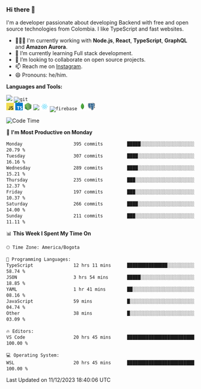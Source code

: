 ### Hi there 👋

I'm a developer passionate about developing Backend with free and open source technologies from Colombia. I like TypeScript and fast websites.

- 👨🏽‍💻 I'm currently working with **Node.js**, **React**, **TypeScript**, **GraphQL** and **Amazon Aurora**.
- 🌱 I’m currently learning Full stack development.
- 🚀 I’m looking to collaborate on open source projects.
- 📫   Reach me on [Instagram](https://instagram.com/nexckycort).
- 😄  Pronouns: he/him.

**Languages and Tools:**  

<code><img height="20"  src="https://upload.wikimedia.org/wikipedia/commons/2/2d/Visual_Studio_Code_1.18_icon.svg"></code>
<code><img src="https://www.vectorlogo.zone/logos/git-scm/git-scm-icon.svg" alt="git" height="20"/> </code>
<code><img height="20" src="https://raw.githubusercontent.com/github/explore/80688e429a7d4ef2fca1e82350fe8e3517d3494d/topics/javascript/javascript.png"></code>
<code><img height="20" src="https://raw.githubusercontent.com/github/explore/80688e429a7d4ef2fca1e82350fe8e3517d3494d/topics/typescript/typescript.png"></code>
<code><img height="20" src="https://raw.githubusercontent.com/github/explore/80688e429a7d4ef2fca1e82350fe8e3517d3494d/topics/nodejs/nodejs.png"></code>
<code><img height="20" src="https://deno.land/logo.svg"></code>
<code><img height="20" src="https://raw.githubusercontent.com/github/explore/80688e429a7d4ef2fca1e82350fe8e3517d3494d/topics/react/react.png"></code>
<code><img src="https://www.vectorlogo.zone/logos/firebase/firebase-icon.svg" alt="firebase"  height="20"/></code>
<code><img src="https://raw.githubusercontent.com/devicons/devicon/master/icons/mongodb/mongodb-original.svg"  height="20"/></code>
<code><img src="https://raw.githubusercontent.com/devicons/devicon/master/icons/postgresql/postgresql-original.svg" height="20"/></code>

<!--START_SECTION:waka-->
![Code Time](http://img.shields.io/badge/Code%20Time-3%2C783%20hrs%2035%20mins-blue)

📅 **I'm Most Productive on Monday** 

```text
Monday                   395 commits         █████░░░░░░░░░░░░░░░░░░░░   20.79 % 
Tuesday                  307 commits         ████░░░░░░░░░░░░░░░░░░░░░   16.16 % 
Wednesday                289 commits         ████░░░░░░░░░░░░░░░░░░░░░   15.21 % 
Thursday                 235 commits         ███░░░░░░░░░░░░░░░░░░░░░░   12.37 % 
Friday                   197 commits         ███░░░░░░░░░░░░░░░░░░░░░░   10.37 % 
Saturday                 266 commits         ████░░░░░░░░░░░░░░░░░░░░░   14.00 % 
Sunday                   211 commits         ███░░░░░░░░░░░░░░░░░░░░░░   11.11 % 
```


📊 **This Week I Spent My Time On** 

```text
🕑︎ Time Zone: America/Bogota

💬 Programming Languages: 
TypeScript               12 hrs 11 mins      ███████████████░░░░░░░░░░   58.74 % 
JSON                     3 hrs 54 mins       █████░░░░░░░░░░░░░░░░░░░░   18.85 % 
YAML                     1 hr 41 mins        ██░░░░░░░░░░░░░░░░░░░░░░░   08.16 % 
JavaScript               59 mins             █░░░░░░░░░░░░░░░░░░░░░░░░   04.74 % 
Other                    38 mins             █░░░░░░░░░░░░░░░░░░░░░░░░   03.09 % 

🔥 Editors: 
VS Code                  20 hrs 45 mins      █████████████████████████   100.00 % 

💻 Operating System: 
WSL                      20 hrs 45 mins      █████████████████████████   100.00 % 
```


 Last Updated on 11/12/2023 18:40:06 UTC
<!--END_SECTION:waka-->
